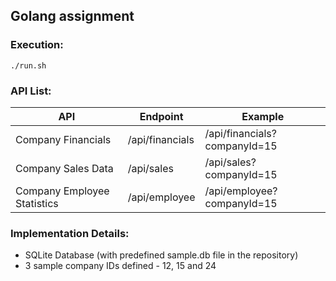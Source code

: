 ## Golang assignment

### Execution:
`./run.sh`

### API List:
| API | Endpoint | Example |
|--|--|--|
| Company Financials | /api/financials | /api/financials?companyId=15
| Company Sales Data | /api/sales | /api/sales?companyId=15
| Company Employee Statistics | /api/employee | /api/employee?companyId=15

### Implementation Details:
- SQLite Database (with predefined sample.db file in the repository)
- 3 sample company IDs defined - 12, 15 and 24